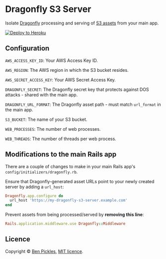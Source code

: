 # Dragonfly S3 Server

Isolate [Dragonfly](https://github.com/markevans/dragonfly) processing and serving of [S3 assets](https://github.com/markevans/dragonfly-s3_data_store) from your main app.

[![Deploy to Heroku](https://www.herokucdn.com/deploy/button.svg)](https://heroku.com/deploy?template=https://github.com/benpickles/dragonfly-s3-server)

## Configuration

`AWS_ACCESS_KEY_ID`: Your AWS Access Key ID.

`AWS_REGION`: The AWS region in which the S3 bucket resides.

`AWS_SECRET_ACCESS_KEY`: Your AWS Secret Access Key.

`DRAGONFLY_SECRET`: The Dragonfly secret key that protects against DOS attacks - shared with the main app.

`DRAGONFLY_URL_FORMAT`: The Dragonfly asset path - must match `url_format` in the main app.

`S3_BUCKET`: The name of your S3 bucket.

`WEB_PROCESSES`: The number of web processes.

`WEB_THREADS`: The number of threads per web process.

## Modifications to the main Rails app

There are a couple of changes to make in your main Rails app's `config/initializers/dragonfly.rb`.

Ensure that Dragonfly-generated asset URLs point to your newly created server by adding a `url_host`:

```ruby
Dragonfly.app.configure do
  url_host 'https://my-dragonfly-s3-server.example.com'
end
```

Prevent assets from being processed/served by **removing this line**:

```ruby
Rails.application.middleware.use Dragonfly::Middleware
```

## Licence

Copyright © [Ben Pickles](http://www.benpickles.com), [MIT licence](LICENCE).
